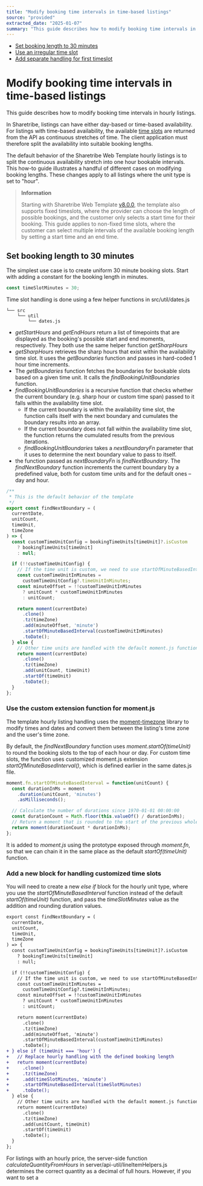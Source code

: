 ```yaml
---
title: "Modify booking time intervals in time-based listings"
source: "provided"
extracted_date: "2025-01-07"
summary: "This guide describes how to modify booking time intervals in hourly listings."
---
```


- [Set booking length to 30 minutes](#set-booking-length-to-30-minutes)
- [Use an irregular time slot](#use-an-irregular-time-slot)
- [Add separate handling for first timeslot](#add-separate-handling-for-first-timeslot)

# Modify booking time intervals in time-based listings

This guide describes how to modify booking time intervals in hourly listings.

In Sharetribe, listings can have either day-based or time-based availability. For listings with time-based availability, the available [time slots](https://www.sharetribe.com/api-reference/marketplace.html#time-slots) are returned from the API as continuous stretches of time. The client application must therefore split the availability into suitable booking lengths.

The default behavior of the Sharetribe Web Template hourly listings is to split the continuous availability stretch into one hour bookable intervals. This how-to guide illustrates a handful of different cases on modifying booking lengths. These changes apply to all listings where the unit type is set to "hour".

> **Information**
>
> Starting with Sharetribe Web Template [v8.0.0](https://github.com/sharetribe/web-template/releases/tag/v8.0.0), the template also supports fixed timeslots, where the provider can choose the length of possible bookings, and the customer only selects a start time for their booking. This guide applies to non-fixed time slots, where the customer can select multiple intervals of the available booking length by setting a start time and an end time.

## Set booking length to 30 minutes

The simplest use case is to create uniform 30 minute booking slots. Start with adding a constant for the booking length in minutes.

```js
const timeSlotMinutes = 30;
```

Time slot handling is done using a few helper functions in src/util/dates.js

```shell
└── src
    └── util
        └── dates.js
```

- *getStartHours* and *getEndHours* return a list of timepoints that are displayed as the booking's possible start and end moments, respectively. They both use the same helper function *getSharpHours*
- *getSharpHours* retrieves the sharp hours that exist within the availability time slot. It uses the *getBoundaries* function and passes in hard-coded 1 hour time increments.
- The *getBoundaries* function fetches the boundaries for bookable slots based on a given time unit. It calls the *findBookingUnitBoundaries* function.
- *findBookingUnitBoundaries* is a recursive function that checks whether the current boundary (e.g. sharp hour or custom time span) passed to it falls within the availability time slot.
  - If the current boundary is within the availability time slot, the function calls itself with the next boundary and cumulates the boundary results into an array.
  - If the current boundary does not fall within the availability time slot, the function returns the cumulated results from the previous iterations.
  - *findBookingUnitBoundaries* takes a *nextBoundaryFn* parameter that it uses to determine the next boundary value to pass to itself.
- the function passed as *nextBoundaryFn* is *findNextBoundary*. The *findNextBoundary* function increments the current boundary by a predefined value, both for custom time units and for the default ones – day and hour.

```js
/**
 * This is the default behavior of the template
 */
export const findNextBoundary = (
  currentDate,
  unitCount,
  timeUnit,
  timeZone
) => {
  const customTimeUnitConfig = bookingTimeUnits[timeUnit]?.isCustom
    ? bookingTimeUnits[timeUnit]
    : null;

  if (!!customTimeUnitConfig) {
    // If the time unit is custom, we need to use startOfMinuteBasedInterval function to adjust 00, 15, 30, 45 rounding.
    const customTimeUnitInMinutes =
      customTimeUnitConfig?.timeUnitInMinutes;
    const minuteOffset = !!customTimeUnitInMinutes
      ? unitCount * customTimeUnitInMinutes
      : unitCount;

    return moment(currentDate)
      .clone()
      .tz(timeZone)
      .add(minuteOffset, 'minute')
      .startOfMinuteBasedInterval(customTimeUnitInMinutes)
      .toDate();
  } else {
    // Other time units are handled with the default moment.js functions
    return moment(currentDate)
      .clone()
      .tz(timeZone)
      .add(unitCount, timeUnit)
      .startOf(timeUnit)
      .toDate();
  }
};
```

### Use the custom extension function for moment.js

The template hourly listing handling uses the [moment-timezone](https://momentjs.com/timezone/) library to modify times and dates and convert them between the listing's time zone and the user's time zone.

By default, the *findNextBoundary* function uses *moment.startOf(timeUnit)* to round the booking slots to the top of each hour or day. For custom time slots, the function uses customized moment.js extension *startOfMinuteBasedInterval()*, which is defined earlier in the same dates.js file.

```js
moment.fn.startOfMinuteBasedInterval = function(unitCount) {
  const durationInMs = moment
    .duration(unitCount, 'minutes')
    .asMilliseconds();

  // Calculate the number of durations since 1970-01-01 00:00:00
  const durationCount = Math.floor(this.valueOf() / durationInMs);
  // Return a moment that is rounded to the start of the previous whole number of durations
  return moment(durationCount * durationInMs);
};
```

It is added to *moment.js* using the prototype exposed through *moment.fn*, so that we can chain it in the same place as the default *startOf(timeUnit)* function.

### Add a new block for handling customized time slots

You will need to create a new *else if* block for the hourly unit type, where you use the *startOfMinuteBasedInterval* function instead of the default *startOf(timeUnit)* function, and pass the *timeSlotMinutes* value as the addition and rounding duration values.

```diff
export const findNextBoundary = (
  currentDate,
  unitCount,
  timeUnit,
  timeZone
) => {
  const customTimeUnitConfig = bookingTimeUnits[timeUnit]?.isCustom
    ? bookingTimeUnits[timeUnit]
    : null;

  if (!!customTimeUnitConfig) {
    // If the time unit is custom, we need to use startOfMinuteBasedInterval function to adjust 00, 15, 30, 45 rounding.
    const customTimeUnitInMinutes =
      customTimeUnitConfig?.timeUnitInMinutes;
    const minuteOffset = !!customTimeUnitInMinutes
      ? unitCount * customTimeUnitInMinutes
      : unitCount;

    return moment(currentDate)
      .clone()
      .tz(timeZone)
      .add(minuteOffset, 'minute')
      .startOfMinuteBasedInterval(customTimeUnitInMinutes)
      .toDate();
+ } else if (timeUnit === 'hour') {
+   // Replace hourly handling with the defined booking length
+   return moment(currentDate)
+     .clone()
+     .tz(timeZone)
+     .add(timeSlotMinutes, 'minute')
+     .startOfMinuteBasedInterval(timeSlotMinutes)
+     .toDate();
  } else {
    // Other time units are handled with the default moment.js functions
    return moment(currentDate)
      .clone()
      .tz(timeZone)
      .add(unitCount, timeUnit)
      .startOf(timeUnit)
      .toDate();
  }
};
```

For listings with an hourly price, the server-side function *calculateQuantityFromHours* in server/api-util/lineItemHelpers.js determines the correct quantity as a decimal of full hours. However, if you want to set a